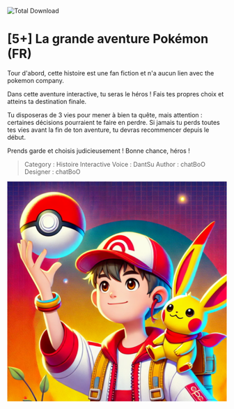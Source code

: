 ![Total Download](https://img.shields.io/github/downloads/telmi-store/la-grande-aventure-pokemon/total.svg)

# [5+] La grande aventure Pokémon (FR)

Tour d'abord, cette histoire est une fan fiction et n'a aucun lien avec the pokemon company.

Dans cette aventure interactive, tu seras le héros ! Fais tes propres choix et atteins ta destination finale.

Tu disposeras de 3 vies pour mener à bien ta quête, mais attention : certaines décisions pourraient te faire en perdre. Si jamais tu perds toutes tes vies avant la fin de ton aventure, tu devras recommencer depuis le début.

Prends garde et choisis judicieusement ! Bonne chance, héros !

> Category : Histoire Interactive
> Voice : DantSu
> Author : chatBoO
> Designer : chatBoO

![Cover de La grande aventure Pokémon](https://raw.githubusercontent.com/telmi-store/la-grande-aventure-pokemon/main/cover.png)